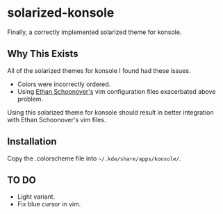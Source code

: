 solarized-konsole
======================

Finally, a correctly implemented solarized theme for konsole.

Why This Exists
---------------

All of the solarized themes for konsole I found had these issues.

 - Colors were incorrectly ordered.
 - Using [Ethan Schoonover's](https://github.com/altercation/solarized) vim configuration files exacerbated above problem.

Using this solarized theme for konsole should result in better integration with Ethan Schoonover's vim files.

Installation
------------

Copy the .colorscheme file into ```~/.kde/share/apps/konsole/```.

TO DO
-----

 - Light variant.
 - Fix blue cursor in vim.

